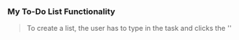 ### My To-Do List Functionality 

> To create a list, the user has to type in the task and clicks the ''